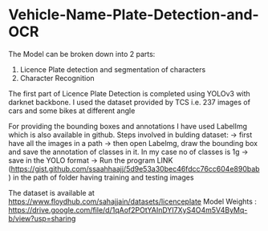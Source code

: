 # Vehicle-Name-Plate-Detection-and-OCR

The Model can be broken down into 2 parts:
1. Licence Plate detection and segmentation of characters
2. Character Recognition

The first part of Licence Plate Detection is completed using YOLOv3 with darknet backbone. I used the dataset provided by TCS i.e. 237 images of cars and some bikes at different angle

For providing the bounding boxes and annotations I have used LabelImg which is also available in github. Steps involved in bulding dataset:
   -> first have all the images in a path
   -> then open Labelmg, draw the bounding box and save the annotation of classes in it. In my case no of classes is 1g
   -> save in the YOLO format
   -> Run the program LINK (https://gist.github.com/ssaahhaajj/5d9e53a30bec46fdcc76cc604e890bab) in the path of folder having training and testing images

The dataset is available at https://www.floydhub.com/sahajjain/datasets/licenceplate
Model Weights : https://drive.google.com/file/d/1qAof2POtYAInDYI7XyS4O4m5V4ByMq-b/view?usp=sharing

